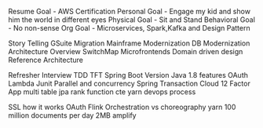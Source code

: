 Resume Goal - AWS Certification
Personal Goal - Engage my kid and show him the world in different eyes
Physical Goal - Sit and Stand
Behavioral Goal - No non-sense
Org Goal - Microservices, Spark,Kafka and Design Pattern


Story Telling
GSuite Migration
Mainframe Modernization
DB Modernization 
Architecture Overview
SwitchMap
Microfrontends
Domain driven design
Reference Architecture 


Refresher Interview
	TDD TFT
Spring Boot Version
Java 1.8 features
OAuth
Lambda
Junit
Parallel and concurrency
Spring Transaction 
Cloud 12 Factor App
multi table jpa
rank function
cte
yarn
devops process 


SSL how it works
OAuth 
Flink
Orchestration vs choreography
yarn
100 million documents per day 2MB
amplify 
